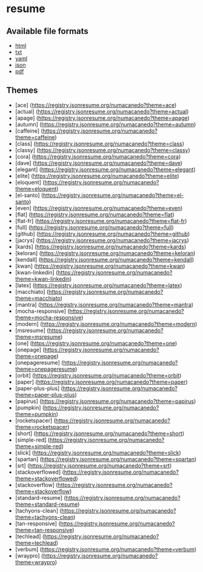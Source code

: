 # resume
## Available file formats
- [html](https://numacanedo.github.io)
- [txt](https://numacanedo.github.io/resume.txt)
- [yaml](https://numacanedo.github.io/resume.yaml)
- [json](https://numacanedo.github.io/resume.json)
- [pdf](https://numacanedo.github.io/resume.pdf)

## Themes
- [ace] (https://registry.jsonresume.org/numacanedo?theme=ace)
- [actual] (https://registry.jsonresume.org/numacanedo?theme=actual)
- [apage] (https://registry.jsonresume.org/numacanedo?theme=apage)
- [autumn] (https://registry.jsonresume.org/numacanedo?theme=autumn)
- [caffeine] (https://registry.jsonresume.org/numacanedo?theme=caffeine)
- [class] (https://registry.jsonresume.org/numacanedo?theme=class)
- [classy] (https://registry.jsonresume.org/numacanedo?theme=classy)
- [cora] (https://registry.jsonresume.org/numacanedo?theme=cora)
- [dave] (https://registry.jsonresume.org/numacanedo?theme=dave)
- [elegant] (https://registry.jsonresume.org/numacanedo?theme=elegant)
- [elite] (https://registry.jsonresume.org/numacanedo?theme=elite)
- [eloquent] (https://registry.jsonresume.org/numacanedo?theme=eloquent)
- [el-santo] (https://registry.jsonresume.org/numacanedo?theme=el-santo)
- [even] (https://registry.jsonresume.org/numacanedo?theme=even)
- [flat] (https://registry.jsonresume.org/numacanedo?theme=flat)
- [flat-fr] (https://registry.jsonresume.org/numacanedo?theme=flat-fr)
- [full] (https://registry.jsonresume.org/numacanedo?theme=full)
- [github] (https://registry.jsonresume.org/numacanedo?theme=github)
- [jacrys] (https://registry.jsonresume.org/numacanedo?theme=jacrys)
- [kards] (https://registry.jsonresume.org/numacanedo?theme=kards)
- [keloran] (https://registry.jsonresume.org/numacanedo?theme=keloran)
- [kendall] (https://registry.jsonresume.org/numacanedo?theme=kendall)
- [kwan] (https://registry.jsonresume.org/numacanedo?theme=kwan)
- [kwan-linkedin] (https://registry.jsonresume.org/numacanedo?theme=kwan-linkedin)
- [latex] (https://registry.jsonresume.org/numacanedo?theme=latex)
- [macchiato] (https://registry.jsonresume.org/numacanedo?theme=macchiato)
- [mantra] (https://registry.jsonresume.org/numacanedo?theme=mantra)
- [mocha-responsive] (https://registry.jsonresume.org/numacanedo?theme=mocha-responsive)
- [modern] (https://registry.jsonresume.org/numacanedo?theme=modern)
- [msresume] (https://registry.jsonresume.org/numacanedo?theme=msresume)
- [one] (https://registry.jsonresume.org/numacanedo?theme=one)
- [onepage] (https://registry.jsonresume.org/numacanedo?theme=onepage)
- [onepageresume] (https://registry.jsonresume.org/numacanedo?theme=onepageresume)
- [orbit] (https://registry.jsonresume.org/numacanedo?theme=orbit)
- [paper] (https://registry.jsonresume.org/numacanedo?theme=paper)
- [paper-plus-plus] (https://registry.jsonresume.org/numacanedo?theme=paper-plus-plus)
- [papirus] (https://registry.jsonresume.org/numacanedo?theme=papirus)
- [pumpkin] (https://registry.jsonresume.org/numacanedo?theme=pumpkin)
- [rocketspacer] (https://registry.jsonresume.org/numacanedo?theme=rocketspacer)
- [short] (https://registry.jsonresume.org/numacanedo?theme=short)
- [simple-red] (https://registry.jsonresume.org/numacanedo?theme=simple-red)
- [slick] (https://registry.jsonresume.org/numacanedo?theme=slick)
- [spartan] (https://registry.jsonresume.org/numacanedo?theme=spartan)
- [srt] (https://registry.jsonresume.org/numacanedo?theme=srt)
- [stackoverflowed] (https://registry.jsonresume.org/numacanedo?theme=stackoverflowed)
- [stackoverflow] (https://registry.jsonresume.org/numacanedo?theme=stackoverflow)
- [standard-resume] (https://registry.jsonresume.org/numacanedo?theme=standard-resume)
- [tachyons-clean] (https://registry.jsonresume.org/numacanedo?theme=tachyons-clean)
- [tan-responsive] (https://registry.jsonresume.org/numacanedo?theme=tan-responsive)
- [techlead] (https://registry.jsonresume.org/numacanedo?theme=techlead)
- [verbum] (https://registry.jsonresume.org/numacanedo?theme=verbum)
- [wraypro] (https://registry.jsonresume.org/numacanedo?theme=wraypro)